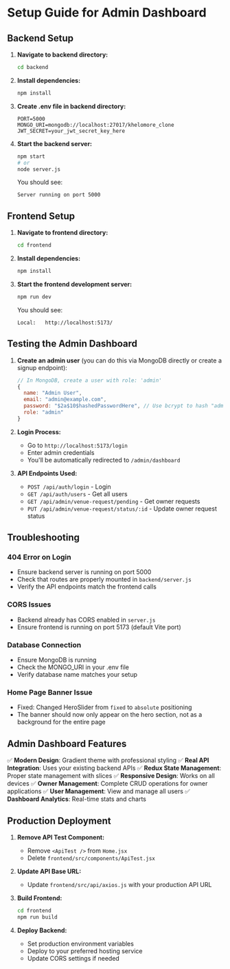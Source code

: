 # Setup Guide for Admin Dashboard

## Backend Setup

1. **Navigate to backend directory:**
   ```bash
   cd backend
   ```

2. **Install dependencies:**
   ```bash
   npm install
   ```

3. **Create .env file in backend directory:**
   ```env
   PORT=5000
   MONGO_URI=mongodb://localhost:27017/khelomore_clone
   JWT_SECRET=your_jwt_secret_key_here
   ```

4. **Start the backend server:**
   ```bash
   npm start
   # or
   node server.js
   ```

   You should see:
   ```
   Server running on port 5000
   ```

## Frontend Setup

1. **Navigate to frontend directory:**
   ```bash
   cd frontend
   ```

2. **Install dependencies:**
   ```bash
   npm install
   ```

3. **Start the frontend development server:**
   ```bash
   npm run dev
   ```

   You should see:
   ```
   Local:   http://localhost:5173/
   ```

## Testing the Admin Dashboard

1. **Create an admin user** (you can do this via MongoDB directly or create a signup endpoint):
   ```javascript
   // In MongoDB, create a user with role: 'admin'
   {
     name: "Admin User",
     email: "admin@example.com",
     password: "$2a$10$hashedPasswordHere", // Use bcrypt to hash "admin123"
     role: "admin"
   }
   ```

2. **Login Process:**
   - Go to `http://localhost:5173/login`
   - Enter admin credentials
   - You'll be automatically redirected to `/admin/dashboard`

3. **API Endpoints Used:**
   - `POST /api/auth/login` - Login
   - `GET /api/auth/users` - Get all users
   - `GET /api/admin/venue-request/pending` - Get owner requests
   - `PUT /api/admin/venue-request/status/:id` - Update owner request status

## Troubleshooting

### 404 Error on Login
- Ensure backend server is running on port 5000
- Check that routes are properly mounted in `backend/server.js`
- Verify the API endpoints match the frontend calls

### CORS Issues
- Backend already has CORS enabled in `server.js`
- Ensure frontend is running on port 5173 (default Vite port)

### Database Connection
- Ensure MongoDB is running
- Check the MONGO_URI in your .env file
- Verify database name matches your setup

### Home Page Banner Issue
- Fixed: Changed HeroSlider from `fixed` to `absolute` positioning
- The banner should now only appear on the hero section, not as a background for the entire page

## Admin Dashboard Features

✅ **Modern Design**: Gradient theme with professional styling
✅ **Real API Integration**: Uses your existing backend APIs
✅ **Redux State Management**: Proper state management with slices
✅ **Responsive Design**: Works on all devices
✅ **Owner Management**: Complete CRUD operations for owner applications
✅ **User Management**: View and manage all users
✅ **Dashboard Analytics**: Real-time stats and charts

## Production Deployment

1. **Remove API Test Component:**
   - Remove `<ApiTest />` from `Home.jsx`
   - Delete `frontend/src/components/ApiTest.jsx`

2. **Update API Base URL:**
   - Update `frontend/src/api/axios.js` with your production API URL

3. **Build Frontend:**
   ```bash
   cd frontend
   npm run build
   ```

4. **Deploy Backend:**
   - Set production environment variables
   - Deploy to your preferred hosting service
   - Update CORS settings if needed